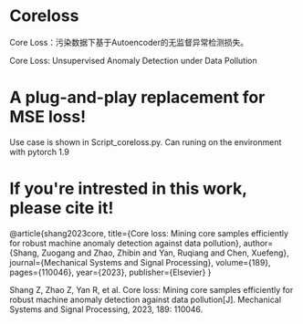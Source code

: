 # Coreloss

Core Loss：污染数据下基于Autoencoder的无监督异常检测损失。

Core Loss: Unsupervised Anomaly Detection under Data Pollution

# A plug-and-play replacement for MSE loss!

Use case is shown in Script_coreloss.py. Can runing on the environment with pytorch 1.9

# If you're intrested in this work, please cite it!

@article{shang2023core,
  title={Core loss: Mining core samples efficiently for robust machine anomaly detection against data pollution},
  author={Shang, Zuogang and Zhao, Zhibin and Yan, Ruqiang and Chen, Xuefeng},
  journal={Mechanical Systems and Signal Processing},
  volume={189},
  pages={110046},
  year={2023},
  publisher={Elsevier}
}

Shang Z, Zhao Z, Yan R, et al. Core loss: Mining core samples efficiently for robust machine anomaly detection against data pollution[J]. Mechanical Systems and Signal Processing, 2023, 189: 110046.





